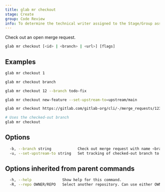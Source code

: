 ```yaml
---
title: glab mr checkout
stage: Create
group: Code Review
info: To determine the technical writer assigned to the Stage/Group associated with this page, see https://about.gitlab.com/handbook/product/ux/technical-writing/#assignments
---
```


<!--
This documentation is auto generated by a script.
Please do not edit this file directly. Run `make gen-docs` instead.
-->

Check out an open merge request.

```bash title="terminal"
glab mr checkout [<id> | <branch> | <url>] [flags]
```

## Examples

```bash title="terminal"
glab mr checkout 1

glab mr checkout branch

glab mr checkout 12 --branch todo-fix

glab mr checkout new-feature --set-upstream-to=upstream/main

glab mr checkout https://gitlab.com/gitlab-org/cli/-/merge_requests/1234

# Uses the checked-out branch
glab mr checkout
```

## Options

```bash title="terminal"
  -b, --branch string            Check out merge request with name <branch>.
  -u, --set-upstream-to string   Set tracking of checked-out branch to [REMOTE/]BRANCH.
```

## Options inherited from parent commands

```bash title="terminal"
  -h, --help              Show help for this command.
  -R, --repo OWNER/REPO   Select another repository. Can use either OWNER/REPO or `GROUP/NAMESPACE/REPO` format. Also accepts full URL or Git URL.
```
